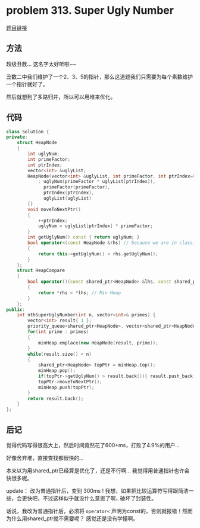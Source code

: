# problem 313. Super Ugly Number

[题目链接](https://leetcode.com/problems/super-ugly-number/)

## 方法

超级丑数... 这名字太好听啦~~

丑数二中我们维护了一个2、3、5的指针，那么这道题我们只需要为每个素数维护一个指针就好了。

然后就想到了多路归并，所以可以用堆来优化。

## 代码

```C++
class Solution {
private:
    struct HeapNode
    {
        int uglyNum;
        int primeFactor;
        int ptrIndex;
        vector<int> &uglyList;
        HeapNode(vector<int> &uglyList, int primeFactor, int ptrIndex=0)
            : uglyNum(primeFactor * uglyList[ptrIndex]),
              primeFactor(primeFactor),
              ptrIndex(ptrIndex),
              uglyList(uglyList)
        {}
        void moveToNextPtr()
        {
            ++ptrIndex;
            uglyNum = uglyList[ptrIndex] * primeFactor;
        }
        int getUglyNum() const { return uglyNum; }
        bool operator<(const HeapNode &rhs) // because we are in class, so we'd better move `<` in class
        {
            return this->getUglyNum() < rhs.getUglyNum();
        }
    };
    struct HeapCompare
    {
        bool operator()(const shared_ptr<HeapNode> &lhs, const shared_ptr<HeapNode> &rhs)
        {
            return *rhs < *lhs; // Min Heap
        }
    };
public:
    int nthSuperUglyNumber(int n, vector<int>& primes) {
        vector<int> result{ 1 };
        priority_queue<shared_ptr<HeapNode>, vector<shared_ptr<HeapNode>>, HeapCompare> minHeap;
        for(int prime : primes)
        {
            minHeap.emplace(new HeapNode(result, prime));
        }
        while(result.size() < n)
        {
            shared_ptr<HeapNode> topPtr = minHeap.top();
            minHeap.pop();
            if(topPtr->getUglyNum() > result.back()){ result.push_back(topPtr->getUglyNum()); }
            topPtr->moveToNextPtr();
            minHeap.push(topPtr);
        }
        return result.back();
    }
};
```

## 后记

觉得代码写得很高大上，然后时间竟然花了600+ms，打败了4.9%的用户... 

好像舍弃堆，直接查找都很快的...

本来以为用shared_ptr已经算是优化了，还是不行啊... 我觉得用普通指针也许会快很多呢。

update： 改为普通指针后，变到 300ms ! 我想，如果把比较运算符写得跟简洁一些，会更快吧，不过这样似乎就没什么意思了啊.. 破坏了封装性。

话说，我改为普通指针后，必须将 `operator<` 声明为const的，否则就报错！然而为什么用shared_ptr就不需要呢？ 感觉还是没有学懂啊。
